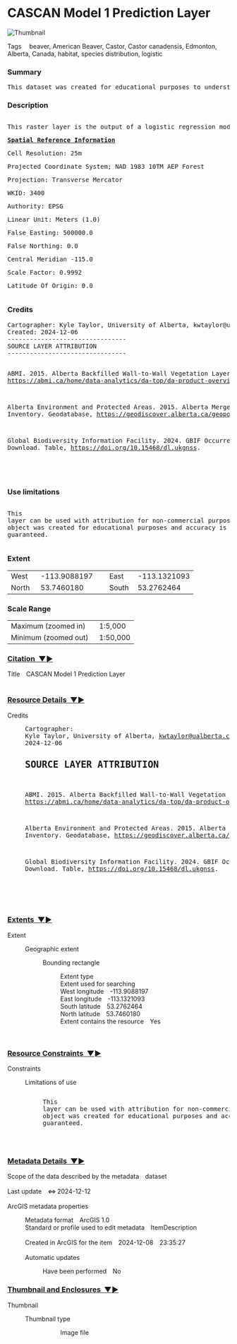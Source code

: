 
<h1 id="title">CASCAN Model 1 Prediction Layer</h1><img name="thumbnail" id="thumbnail" alt="Thumbnail" title="Thumbnail" class="summary" src="images/predict_thump.png" /><div id="tags"><p><span class="ContentHeader">Tags</span> 
					beaver, American Beaver, Castor, Castor canadensis, Edmonton, Alberta, Canada, habitat, species distribution, logistic</p></div><div><h3>Summary</h3><p id="summary"><pre class="wrap" xmlns:msxsl="urn:schemas-microsoft-com:xslt">This dataset was created for educational purposes to understand the application of logistic spatial regression models to publicly available citizen science data.</pre></p></div><div><h3>Description</h3><p id="description"><pre class="wrap" xmlns:msxsl="urn:schemas-microsoft-com:xslt"><DIV STYLE="text-align:Left;"><DIV><DIV><P><SPAN>This raster layer is the output of a logistic regression model giving occupancy probability of American beaver </SPAN><SPAN>(</SPAN><SPAN STYLE="font-style:italic;">Castor canadensis</SPAN><SPAN>)</SPAN><SPAN> in Edmonton, Alberta, Canada</SPAN><SPAN>. The model was fit to 5 environmental variable predictor layers with a cell size of 25x25m: Marsh density within a 200 m radius, Anthropogenic density within a 200m radius, Open Water Wetland density within a 200m radius, Deciduous Forest/Shrub density within a 200 m radius, and mean distance from stream</SPAN><SPAN> within a 200m radius</SPAN><SPAN>. </SPAN><SPAN>The marshes and open water wetland layers were extracted from the Alberta Merged Wetland Inventory. The deciduous tree cover was extracted from the ABMI Back-Filled Wall-to-Wall Vegetation Layer. Beaver occurrence data from Global Biodiversity Information Facility (GBIF).  See credits for further detail on data sources.</SPAN></P><P><SPAN STYLE="font-weight:bold;text-decoration:underline;">Spatial Reference Information</SPAN></P><P><SPAN>Cell Resolution: 25m</SPAN></P><P><SPAN /><SPAN>Projected Coordinate System</SPAN><SPAN>; </SPAN><SPAN>NAD 1983 10TM AEP Forest</SPAN></P><P><SPAN>Projection</SPAN><SPAN>: </SPAN><SPAN>Transverse Mercator</SPAN></P><P><SPAN>WKID</SPAN><SPAN>: </SPAN><SPAN>3400</SPAN></P><P><SPAN>Authority</SPAN><SPAN>: </SPAN><SPAN>EPSG</SPAN></P><P><SPAN>Linear Unit</SPAN><SPAN>: </SPAN><SPAN>Meters (1.0)</SPAN></P><P><SPAN>False Easting</SPAN><SPAN>: </SPAN><SPAN>500000.0</SPAN></P><P><SPAN>False Northing</SPAN><SPAN>: </SPAN><SPAN>0.0</SPAN></P><P><SPAN>Central Meridian -115.0</SPAN></P><P><SPAN>Scale Factor</SPAN><SPAN>: </SPAN><SPAN>0.9992</SPAN></P><P><SPAN>Latitude Of Origin</SPAN><SPAN>: </SPAN><SPAN>0.0</SPAN></P></DIV></DIV></DIV></pre></p></div><div><h3>Credits</h3><p id="credits"><pre class="wrap" xmlns:msxsl="urn:schemas-microsoft-com:xslt">Cartographer: Kyle Taylor, University of Alberta, kwtaylor@ualberta.ca.
Created: 2024-12-06
--------------------------------
SOURCE LAYER ATTRIBUTION
--------------------------------

ABMI. 2015. Alberta Backfilled Wall-to-Wall Vegetation Layer. Raster, https://abmi.ca/home/data-analytics/da-top/da-product-overview/Data-Archive/Detailed-Vegetation-Maps.html

Alberta Environment and Protected Areas. 2015. Alberta Merged Wetland Inventory. Geodatabase, https://geodiscover.alberta.ca/geoportal/rest/metadata/item/bfa8b3fdf0df4ec19f7f648689237969/html.

Global Biodiversity Information Facility. 2024. GBIF Occurrence Download. Table, https://doi.org/10.15468/dl.ukgnss.

</pre></p></div><div><h3>Use limitations</h3><p id="useLimitations"><pre class="wrap" xmlns:msxsl="urn:schemas-microsoft-com:xslt"><DIV STYLE="text-align:Left;"><DIV><DIV><P><SPAN>This layer can be used with attribution for non-commercial purposes. This object was created for educational purposes and accuracy is not guaranteed.</SPAN></P></DIV></DIV></DIV></pre></p></div><div><h3>Extent</h3><table cols="4" width="auto" border="0"><col align="left" /><col align="right" /><col align="left" /><col align="right" /><tr><td class="description"><span class="ElementLabel">West</span>  </td><td class="description">-113.9088197</td><td class="description">     <span class="ElementLabel">East</span> </td><td class="description">-113.1321093</td></tr><tr><td class="description"><span class="ElementLabel">North</span>  </td><td class="description">53.7460180</td><td class="description">     <span class="ElementLabel">South</span> </td><td class="description">53.2762464</td></tr></table></div><div><h3>Scale Range</h3><table cols="2" width="auto" border="0"><col align="left" /><col align="left" /><tr><td class="description"><span class="ElementLabel">Maximum (zoomed in)</span>  </td><td class="description">1:5,000</td></tr><tr><td class="description"><span class="ElementLabel">Minimum (zoomed out)</span>  </td><td class="description">1:50,000</td></tr></table></div></div><div class="box arcgis" xmlns="" xmlns:esri="http://www.esri.com/metadata/" xmlns:msxsl="urn:schemas-microsoft-com:xslt"><div><a name="TopArcGIS" id="TopArcGIS" /></div><h3><a class="expander" onclick="hideShow('ID0EGDA')" href="#ID0EGDA">Citation 
      <span id="ID0EGDAShow" class="hide">▼</span><span id="ID0EGDAHide" class="show">►</span></a></h3><div class="show" id="ID0EGDA"><dt><span class="ElementLabel">Title</span> CASCAN Model 1 Prediction Layer</dt><br /></div><h3><a class="expander" onclick="hideShow('ID0TABDA')" href="#ID0TABDA">Resource Details 
        <span id="ID0TABDAShow" class="hide">▼</span><span id="ID0TABDAHide" class="show">►</span></a></h3><div class="show" id="ID0TABDA"><dt><span class="ElementLabel">Credits</span> </dt><dl><dd><pre class="wrap">Cartographer: Kyle Taylor, University of Alberta, kwtaylor@ualberta.ca.
Created: 2024-12-06
--------------------------------
SOURCE LAYER ATTRIBUTION
--------------------------------

ABMI. 2015. Alberta Backfilled Wall-to-Wall Vegetation Layer. Raster, https://abmi.ca/home/data-analytics/da-top/da-product-overview/Data-Archive/Detailed-Vegetation-Maps.html

Alberta Environment and Protected Areas. 2015. Alberta Merged Wetland Inventory. Geodatabase, https://geodiscover.alberta.ca/geoportal/rest/metadata/item/bfa8b3fdf0df4ec19f7f648689237969/html.

Global Biodiversity Information Facility. 2024. GBIF Occurrence Download. Table, https://doi.org/10.15468/dl.ukgnss.

</pre><br /></dd></dl></div><h3><a class="expander" onclick="hideShow('ID0EACDA')" href="#ID0EACDA">Extents 
        <span id="ID0EACDAShow" class="hide">▼</span><span id="ID0EACDAHide" class="show">►</span></a></h3><div class="show" id="ID0EACDA"><dt><dt><span class="SubContentHeader">Extent</span> </dt></dt><dd><dl><dt><dt><span class="SubContentHeader">Geographic extent</span> </dt></dt><dd><dl><dt><dt><span class="SubContentHeader">Bounding rectangle</span> </dt></dt><dd><dl><dt><dt><span class="SubContentHeader">Extent type</span> </dt>Extent used for searching</dt><dt><span class="ElementLabel">West longitude</span> -113.9088197</dt><dt><span class="ElementLabel">East longitude</span> -113.1321093</dt><dt><span class="ElementLabel">South latitude</span> 53.2762464</dt><dt><span class="ElementLabel">North latitude</span> 53.7460180</dt><dt><span class="ElementLabel">Extent contains the resource</span> Yes</dt></dl></dd><br /></dl></dd></dl></dd></div><h3><a class="expander" onclick="hideShow('ID0EADA')" href="#ID0EADA">Resource Constraints 
        <span id="ID0EADAShow" class="hide">▼</span><span id="ID0EADAHide" class="show">►</span></a></h3><div class="show" id="ID0EADA"><dt><dt><span class="SubContentHeader">Constraints</span> </dt></dt><dd><dl><dt><span class="ElementLabel">Limitations of use</span> </dt><dl><dd><pre class="wrap"><DIV STYLE="text-align:Left;"><DIV><DIV><P><SPAN>This layer can be used with attribution for non-commercial purposes. This object was created for educational purposes and accuracy is not guaranteed.</SPAN></P></DIV></DIV></DIV></pre><br /></dd></dl></dl></dd></div><h3><a class="expander" onclick="hideShow('ID0TAFEA')" href="#ID0TAFEA">Metadata Details 
        <span id="ID0TAFEAShow" class="hide">▼</span><span id="ID0TAFEAHide" class="show">►</span></a></h3><div class="show" id="ID0TAFEA"><dt><span class="ElementLabel">Scope of the data described by the metadata</span> dataset</dt><br /><dt><span class="ElementLabel">Last update</span> <span class="sync">⇔</span> 2024-12-12 </dt><br /><dt><span class="SubContentHeader">ArcGIS metadata properties</span></dt><dd><dl><dt><span class="ElementLabel">Metadata format</span> ArcGIS 1.0</dt><dt><span class="ElementLabel">Standard or profile used to edit metadata</span> ItemDescription</dt><br /><dt><span class="ElementLabel">Created in ArcGIS for the item</span> 2024-12-08 23:35:27</dt><br /><dt><span class="SubContentHeader">Automatic updates</span></dt><dd><dl><dt><span class="ElementLabel">Have been performed</span> No</dt></dl></dd></dl></dd></div><h3><a class="expander" onclick="hideShow('ID0EAA')" href="#ID0EAA">Thumbnail and Enclosures 
      <span id="ID0EAAShow" class="hide">▼</span><span id="ID0EAAHide" class="show">►</span></a></h3><div class="show" id="ID0EAA"><dt><dt><span class="SubContentHeader">Thumbnail</span> </dt></dt><dd><dl><dt><dt><span class="SubContentHeader">Thumbnail type</span> </dt></dt><dd><dl><dd>Image file</dd></dl></dd></dl></dd><br /></div></div>
